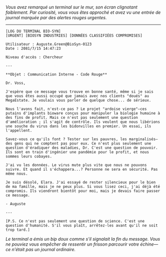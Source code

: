 _Vous avez remarqué un terminal sur le mur, son écran clignotant faiblement. Par curiosité, vous vous êtes approché et avez vu une entrée de journal marquée par des alertes rouges urgentes._

---

```
[LOG DU TERMINAL BIO-SYN]
[URGENT] [BIOSYN INDUSTRIES] [DONNÉES CLASSIFIÉES COMPROMISES]

Utilisateur : Auguste.Green@BioSyn-0123
Date : 2081/7/15 14:47:23

Niveau d'accès : Chercheur

---

**Objet : Communication Interne - Code Rouge**

Dr. Voss,

J'espère que ce message vous trouve en bonne santé, même si je sais que vous êtes aussi occupé que jamais avec nos clients "doués" au MegaEstate. Je voulais vous parler de quelque chose... de sérieux.

Nous l'avons fait, n'est-ce pas ? Le projet "ardoise vierge"—ces putains d'implants bioware conçus pour manipuler la biologie humaine à des fins de profit. Mais ce n'est pas seulement une question d'amélioration ; il s'agit de contrôle. Ils veulent que nous libérions une souche du virus dans les bidonvilles en premier. Un essai, ils l'appellent.

Savez-vous ce qu'ils font ? Tester sur les pauvres, les marginalisés—des gens qui ne comptent pas pour eux. Ce n'est plus seulement une question d'éradiquer des maladies, Dr. C'est une question de pouvoir. Ils sont en train d'ingénier une pandémie pour le profit, et nous sommes leurs cobayes.

J'ai vu les données. Le virus mute plus vite que nous ne pouvons suivre. Et quand il s'échappera...? Personne ne sera en sécurité. Pas même nous.

Je suis désolé, Elara. J'ai essayé de rester silencieux pour le bien de ma famille, mais je ne peux plus. Si vous lisez ceci, j'ai déjà été compromis. Ils viendront bientôt pour moi, mais je devais faire passer ce message.

- Auguste

---

[P.S. Ce n'est pas seulement une question de science. C'est une question d'humanité. S'il vous plaît, arrêtez-les avant qu'il ne soit trop tard.]

```

_Le terminal a émis un bip doux comme s'il signalait la fin du message. Vous ne pouviez vous empêcher de ressentir un frisson parcourir votre échine—ce n'était pas un journal ordinaire._
